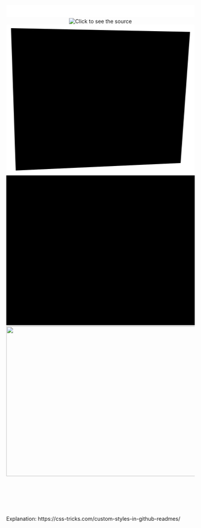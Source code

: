 <div align="center">

<img src="auto-dark-xhtml.svg">

<br>
<img src="header.svg" width="800" height="400" alt="Click to see the source">
<br>


<img src="scrollbar.svg" width="800" height="400">

<img src="anim-attr.svg" width="800" height="400">


<img src="iframe.svg" width="800" height="400">


</div>

<br>
<br>
<br>
<br>
<br>
<br>
Explanation: https://css-tricks.com/custom-styles-in-github-readmes/

